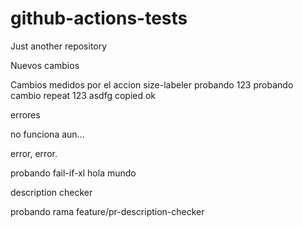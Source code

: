 # github-actions-tests
Just another repository


Nuevos cambios

Cambios medidos
por el accion size-labeler
probando
123
probando
cambio
repeat
123
asdfg
copied
ok

errores

no funciona aun...

error, error.

probando fail-if-xl
hola
mundo


description checker

probando rama feature/pr-description-checker